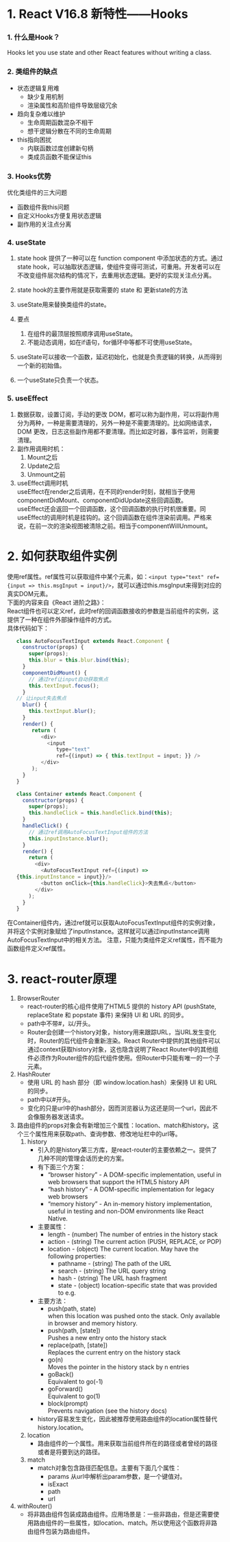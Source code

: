 # 1. React V16.8 新特性——Hooks
### 1. 什么是Hook？
Hooks let you use state and other React features without writing a class.
### 2. 类组件的缺点
- 状态逻辑复用难
  - 缺少复用机制
  - 渲染属性和高阶组件导致层级冗余
- 趋向复杂难以维护
  - 生命周期函数混杂不相干
  - 想干逻辑分散在不同的生命周期
- this指向困扰
  - 内联函数过度创建新句柄
  - 类成员函数不能保证this
### 3. Hooks优势
优化类组件的三大问题
  - 函数组件我this问题
  - 自定义Hooks方便复用状态逻辑
  - 副作用的关注点分离
### 4. useState
1. state hook 提供了一种可以在 function component 中添加状态的方式。通过 state hook，可以抽取状态逻辑，使组件变得可测试，可重用。开发者可以在不改变组件层次结构的情况下，去重用状态逻辑。更好的实现关注点分离。  
2. state hook的主要作用就是获取需要的 state 和 更新state的方法  
3. useState用来替换类组件的state。
4. 要点
   1. 在组件的最顶层按照顺序调用useState。
   2. 不能动态调用，如在if语句，for循环中等都不可使用useState。

5. useState可以接收一个函数，延迟初始化，也就是负责逻辑的转换，从而得到一个新的初始值。
6. 一个useState只负责一个状态。
### 5. useEffect
1. 数据获取，设置订阅，手动的更改 DOM，都可以称为副作用，可以将副作用分为两种，一种是需要清理的，另外一种是不需要清理的。比如网络请求，DOM 更改，日志这些副作用都不要清理。而比如定时器，事件监听，则需要清理。  
2. 副作用调用时机：
   1. Mount之后
   2. Update之后
   3. Unmount之前
3. useEffect调用时机  
useEffect在render之后调用，在不同的render时刻，就相当于使用componentDidMount、componentDidUpdate这些回调函数。  
useEffect还会返回一个回调函数，这个回调函数的执行时机很重要。同useEffect的调用时机是挂钩的。这个回调函数在组件渲染前调用。严格来说，在前一次的渲染视图被清除之前。相当于componentWillUnmount。
# 2. 如何获取组件实例
使用ref属性。ref属性可以获取组件中某个元素，如：`<input type="text" ref={input => this.msgInput = input}/>`，就可以通过this.msgInput来得到对应的真实DOM元素。  
下面的内容来自《React 进阶之路》：  
React组件也可以定义ref，此时ref的回调函数接收的参数是当前组件的实例，这提供了一种在组件外部操作组件的方式。  
具体代码如下：  
```javascript
   class AutoFocusTextInput extends React.Component {
     constructor(props) {
       super(props);
       this.blur = this.blur.bind(this);
     }
     componentDidMount() {
       // 通过ref让input自动获取焦点
       this.textInput.focus();
     }
   // 让input失去焦点
     blur() {
       this.textInput.blur();
     }
     render() {
        return (
           <div>
             <input
                type="text"
                ref={(input) => { this.textInput = input; }} />
           </div>
        );
     }
   }

   class Container extends React.Component {
     constructor(props) {
       super(props);
       this.handleClick = this.handleClick.bind(this);
     }
     handleClick() {
       // 通过ref调用AutoFocusTextInput组件的方法
       this.inputInstance.blur();
     }
     render() {
       return (
         <div>
           <AutoFocusTextInput ref={(input) =>
   {this.inputInstance = input}}/>
           <button onClick={this.handleClick}>失去焦点</button>
         </div>
       );
     }
   }
```

在Container组件内，通过ref就可以获取AutoFocusTextInput组件的实例对象，并将这个实例对象赋给了inputInstance。这样就可以通过inputInstance调用AutoFocusTextInput中的相关方法。
注意，只能为类组件定义ref属性，而不能为函数组件定义ref属性。

  
# 3. react-router原理
1. BrowserRouter
   - react-router的核心组件<BrowserRouter>使用了HTML5 提供的 history API (pushState, replaceState 和 popstate 事件) 来保持 UI 和 URL 的同步。
   - path中不带#，以/开头。
   - Router会创建一个history对象，history用来跟踪URL，当URL发生变化时，Router的后代组件会重新渲染。React Router中提供的其他组件可以通过context获取history对象，这也隐含说明了React Router中的其他组件必须作为Router组件的后代组件使用。但Router中只能有唯一的一个子元素。
2. HashRouter
   - 使用 URL 的 hash 部分（即 window.location.hash）来保持 UI 和 URL 的同步。  
   - path中以#开头。  
   - 变化的只是url中的hash部分，因而浏览器认为这还是同一个url，因此不会像服务器发送请求。
3. 路由组件的props对象会有新增加三个属性：location、match和history。这个三个属性用来获取path、查询参数、修改地址栏中的url等。
   1. history  
      - 引入的是history第三方库，是react-router的主要依赖之一。提供了几种不同的管理会话历史的方案。
      - 有下面三个方案：   
         - “browser history” - A DOM-specific implementation, useful in web browsers that support the HTML5 history API
         - “hash history” - A DOM-specific implementation for legacy web browsers
         - “memory history” - An in-memory history implementation, useful in testing and non-DOM environments like React Native.
      - 主要属性：   
        - length - (number) The number of entries in the history stack  
        - action - (string) The current action (PUSH, REPLACE, or POP)   
        - location - (object) The current location. May have the following   properties:
          - pathname - (string) The path of the URL  
          - search - (string) The URL query string  
          - hash - (string) The URL hash fragment  
          - state - (object) location-specific state that was provided to e.g. 
      - 主要方法：    
        - push(path, state)   
        when this location was pushed onto the stack. Only available in browser and memory history.
        - push(path, [state])   
        Pushes a new entry onto the history stack
        - replace(path, [state])    
        Replaces the current entry on the history stack
        - go(n)  
        Moves the pointer in the history stack by n entries
        - goBack()  
        Equivalent to go(-1)
        - goForward()  
        Equivalent to go(1)
        - block(prompt)  
         Prevents navigation (see the history docs)
      - history容易发生变化，因此被推荐使用路由组件的location属性替代history.location。
   2. location
      - 路由组件的一个属性。用来获取当前组件所在的路径或者曾经的路径或者是将要到达的路径。
   3. match
      - match对象包含路径匹配信息。主要有下面几个属性：
        - params 
        从url中解析出param参数，是一个键值对。 
        - isExact
        - path
        - url
4. withRouter()
   - 将非路由组件包装成路由组件。应用场景是：一些非路由，但是还需要使用路由组件的一些属性，如location、match。所以使用这个函数将非路由组件包装为路由组件。

     

